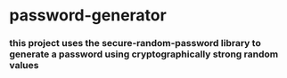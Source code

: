 <h1>password-generator</h1>
<h3>this project uses the secure-random-password library to generate a password using cryptographically strong random values</h3>